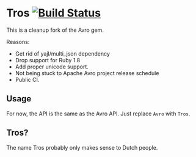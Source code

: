 # Tros [![Build Status](https://travis-ci.org/wvanbergen/tros.svg?branch=master)](https://travis-ci.org/wvanbergen/tros)

This is a cleanup fork of the Avro gem.

Reasons:
- Get rid of yajl/multi_json dependency
- Drop support for Ruby 1.8 
- Add proper unicode support.
- Not being stuck to Apache Avro project release schedule
- Public CI.

## Usage

For now, the API is the same as the Avro API. Just replace `Avro` with `Tros`.

## Tros?

The name Tros probably only makes sense to Dutch people.
